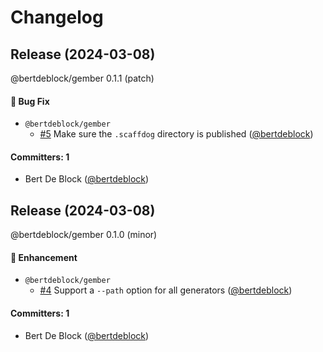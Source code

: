 # Changelog

## Release (2024-03-08)

@bertdeblock/gember 0.1.1 (patch)

#### :bug: Bug Fix
* `@bertdeblock/gember`
  * [#5](https://github.com/bertdeblock/gember/pull/5) Make sure the `.scaffdog` directory is published ([@bertdeblock](https://github.com/bertdeblock))

#### Committers: 1
- Bert De Block ([@bertdeblock](https://github.com/bertdeblock))

## Release (2024-03-08)

@bertdeblock/gember 0.1.0 (minor)

#### :rocket: Enhancement
* `@bertdeblock/gember`
  * [#4](https://github.com/bertdeblock/gember/pull/4) Support a `--path` option for all generators ([@bertdeblock](https://github.com/bertdeblock))

#### Committers: 1
- Bert De Block ([@bertdeblock](https://github.com/bertdeblock))
